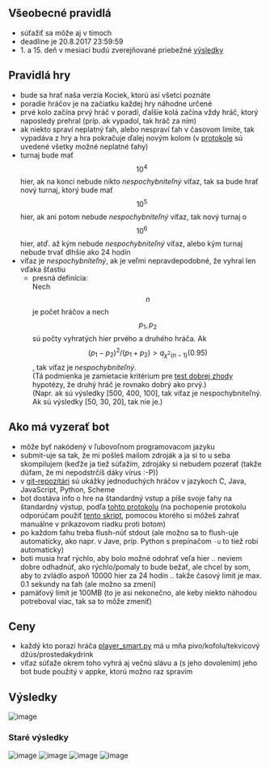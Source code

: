 <script src='https://cdnjs.cloudflare.com/ajax/libs/mathjax/2.7.0/MathJax.js?config=TeX-MML-AM_CHTML'>
</script>

## Všeobecné pravidlá
* súťažiť sa môže aj v tímoch
* deadline je 20.8.2017 23:59:59
* 1\. a 15. deň v mesiaci budú zverejňované priebežné [výsledky](#results)

## Pravidlá hry
* bude sa hrať naša verzia Kociek, ktorú asi všetci poznáte
* poradie hráčov je na začiatku každej hry náhodne určené
* prvé kolo začína prvý hráč v poradí, ďalšie kolá začína vždy hráč, ktorý naposledy prehral (príp. ak vypadol, tak hráč za ním)
* ak niekto spraví neplatný ťah, alebo nespraví ťah v časovom limite, tak vypadáva z hry a hra pokračuje ďalej novým kolom (v [protokole](https://github.com/marekkukan/liars-dice/blob/master/protocol.txt) sú uvedené všetky možné neplatné ťahy)
* turnaj bude mať $$10^4$$ hier, ak na konci nebude nikto *nespochybniteľný* víťaz, tak sa bude hrať nový turnaj, ktorý bude mať $$10^5$$ hier, ak ani potom nebude *nespochybniteľný* víťaz, tak nový turnaj o $$10^6$$ hier, atď. až kým nebude *nespochybniteľný* víťaz, alebo kým turnaj nebude trvať dlhšie ako 24 hodín
* víťaz je *nespochybniteľný*, ak je veľmi nepravdepodobné, že vyhral len vďaka šťastiu
  * presná definícia:  
Nech $$n$$ je počet hráčov a nech $$p_1, p_2$$ sú počty vyhratých hier prvého a druhého hráča.
Ak $$(p_1 - p_2)^2 / (p_1 + p_2) > q_{\chi^2(n-1)}(0.95)$$, tak víťaz je *nespochybniteľný*.  
(Tá podmienka je zamietacie kritérium pre [test dobrej zhody](https://cs.wikipedia.org/wiki/Test_dobr%C3%A9_shody) hypotézy, že druhý hráč je rovnako dobrý ako prvý.)  
(Napr. ak sú výsledky [500, 400, 100], tak víťaz je nespochybniteľný. Ak sú výsledky [50, 30, 20], tak nie je.)

## Ako má vyzerať bot
* môže byť nakódený v ľubovoľnom programovacom jazyku
* submit-uje sa tak, že mi pošleš mailom zdroják a ja si to u seba skompilujem (keďže ja tiež súťažím, zdrojáky si nebudem pozerať (takže dúfam, že mi nepodstrčíš dáky vírus :-P))
* v [git-repozitári](https://github.com/marekkukan/liars-dice) sú ukážky jednoduchých hráčov v jazykoch C, Java, JavaScript, Python, Scheme
* bot dostáva info o hre na štandardný vstup a píše svoje ťahy na štandardný výstup, podľa [tohto protokolu](https://github.com/marekkukan/liars-dice/blob/master/protocol.txt) (na pochopenie protokolu odporúčam použiť [tento skript](https://github.com/marekkukan/liars-dice/blob/master/play.sh), pomocou ktorého si môžeš zahrať manuálne v príkazovom riadku proti botom)
* po každom ťahu treba flush-núť stdout (ale možno sa to flush-uje automaticky, ako napr. v Jave, príp. Python s prepínačom `-u` to tiež robí automaticky)
* boti musia hrať rýchlo, aby bolo možné odohrať veľa hier .. neviem dobre odhadnúť, ako rýchlo/pomaly to bude bežať, ale chcel by som, aby to zvládlo aspoň 10000 hier za 24 hodín .. takže časový limit je max. 0.1 sekundy na ťah (ale možno sa zmení)
* pamäťový limit je 100MB (to je asi nekonečno, ale keby niekto náhodou potreboval viac, tak sa to môže zmeniť)

## Ceny
* každý kto porazí hráča [player_smart.py](https://github.com/marekkukan/liars-dice/blob/master/player_smart.py) má u mňa pivo/kofolu/tekvicový džús/prostedakydrink
* víťaz súťaže okrem toho vyhrá aj večnú slávu a (s jeho dovolením) jeho bot bude použitý v appke, ktorú možno raz spravím

## <a name="results"></a>Výsledky
![image](https://marekkukan.github.io/liars-dice/graph-2017-07-19.svg)

### Staré výsledky
![image](https://marekkukan.github.io/liars-dice/graph-2017-07-01.svg)
![image](https://marekkukan.github.io/liars-dice/graph-2017-06-15.svg)
![image](https://marekkukan.github.io/liars-dice/graph-2017-06-01.svg)
![image](https://marekkukan.github.io/liars-dice/graph-2017-05-01.svg)

